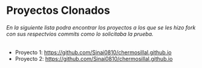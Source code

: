 # Proyectos Clonados 

###### En la siguiente lista podra encontrar los proyectos a los que se les hizo fork con sus respectvios commits como lo solicitaba la prueba. 

* Proyecto 1: https://github.com/Sinai0810/chermosillal.github.io
* Proyecto 2: https://github.com/Sinai0810/chermosillal.github.io

